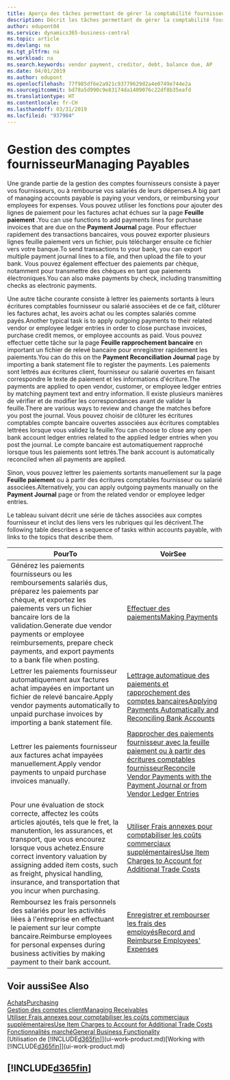 ```yaml
---
title: Aperçu des tâches permettant de gérer la comptabilité fournisseur| Microsoft Docs
description: Décrit les tâches permettant de gérer la comptabilité fournisseur, par exemple, le paiement des créditeurs ou le lettrage de paiements sortants dans la comptabilité pour clôturer des factures ou des avoirs.
author: edupont04
ms.service: dynamics365-business-central
ms.topic: article
ms.devlang: na
ms.tgt_pltfrm: na
ms.workload: na
ms.search.keywords: vendor payment, creditor, debt, balance due, AP
ms.date: 04/01/2019
ms.author: edupont
ms.openlocfilehash: 77f985df6e2a921c93779629d2a4e0749e744e2a
ms.sourcegitcommit: bd78a5d990c9e83174da1409076c22df8b35eafd
ms.translationtype: HT
ms.contentlocale: fr-CH
ms.lasthandoff: 03/31/2019
ms.locfileid: "937984"
---
```

# <a name="managing-payables"></a><span data-ttu-id="1b43e-103">Gestion des comptes fournisseur</span><span class="sxs-lookup"><span data-stu-id="1b43e-103">Managing Payables</span></span>

<span data-ttu-id="1b43e-104">Une grande partie de la gestion des comptes fournisseurs consiste à payer vos fournisseurs, ou à rembourse vos salariés de leurs dépenses.</span><span class="sxs-lookup"><span data-stu-id="1b43e-104">A big part of managing accounts payable is paying your vendors, or reimbursing your employees for expenses.</span></span> <span data-ttu-id="1b43e-105">Vous pouvez utiliser les fonctions pour ajouter des lignes de paiement pour les factures achat échues sur la page **Feuille paiement** .</span><span class="sxs-lookup"><span data-stu-id="1b43e-105">You can use functions to add payments lines for purchase invoices that are due on the **Payment Journal** page.</span></span> <span data-ttu-id="1b43e-106">Pour effectuer rapidement des transactions bancaires, vous pouvez exporter plusieurs lignes feuille paiement vers un fichier, puis télécharger ensuite ce fichier vers votre banque.</span><span class="sxs-lookup"><span data-stu-id="1b43e-106">To send transactions to your bank, you can export multiple payment journal lines to a file, and then upload the file to your bank.</span></span> <span data-ttu-id="1b43e-107">Vous pouvez également effectuer des paiements par chèque, notamment pour transmettre des chèques en tant que paiements électroniques.</span><span class="sxs-lookup"><span data-stu-id="1b43e-107">You can also make payments by check, including transmitting checks as electronic payments.</span></span>

<span data-ttu-id="1b43e-108">Une autre tâche courante consiste à lettrer les paiements sortants à leurs écritures comptables fournisseur ou salarié associées et de ce fait, clôturer les factures achat, les avoirs achat ou les comptes salariés comme payés.</span><span class="sxs-lookup"><span data-stu-id="1b43e-108">Another typical task is to apply outgoing payments to their related vendor or employee ledger entries in order to close purchase invoices, purchase credit memos, or employee accounts as paid.</span></span> <span data-ttu-id="1b43e-109">Vous pouvez effectuer cette tâche sur la page **Feuille rapprochement bancaire** en important un fichier de relevé bancaire pour enregistrer rapidement les paiements.</span><span class="sxs-lookup"><span data-stu-id="1b43e-109">You can do this on the **Payment Reconciliation Journal** page by importing a bank statement file to register the payments.</span></span> <span data-ttu-id="1b43e-110">Les paiements sont lettrés aux écritures client, fournisseur ou salarié ouvertes en faisant correspondre le texte de paiement et les informations d'écriture.</span><span class="sxs-lookup"><span data-stu-id="1b43e-110">The payments are applied to open vendor, customer, or employee ledger entries by matching payment text and entry information.</span></span> <span data-ttu-id="1b43e-111">Il existe plusieurs manières de vérifier et de modifier les correspondances avant de valider la feuille.</span><span class="sxs-lookup"><span data-stu-id="1b43e-111">There are various ways to review and change the matches before you post the journal.</span></span> <span data-ttu-id="1b43e-112">Vous pouvez choisir de clôturer les écritures comptables compte bancaire ouvertes associées aux écritures comptables lettrées lorsque vous validez la feuille.</span><span class="sxs-lookup"><span data-stu-id="1b43e-112">You can choose to close any open bank account ledger entries related to the applied ledger entries when you post the journal.</span></span> <span data-ttu-id="1b43e-113">Le compte bancaire est automatiquement rapproché lorsque tous les paiements sont lettrés.</span><span class="sxs-lookup"><span data-stu-id="1b43e-113">The bank account is automatically reconciled when all payments are applied.</span></span>

<span data-ttu-id="1b43e-114">Sinon, vous pouvez lettrer les paiements sortants manuellement sur la page **Feuille paiement** ou à partir des écritures comptables fournisseur ou salarié associées.</span><span class="sxs-lookup"><span data-stu-id="1b43e-114">Alternatively, you can apply outgoing payments manually on the **Payment Journal** page or from the related vendor or employee ledger entries.</span></span>

<span data-ttu-id="1b43e-115">Le tableau suivant décrit une série de tâches associées aux comptes fournisseur et inclut des liens vers les rubriques qui les décrivent.</span><span class="sxs-lookup"><span data-stu-id="1b43e-115">The following table describes a sequence of tasks within accounts payable, with links to the topics that describe them.</span></span>

| <span data-ttu-id="1b43e-116">Pour</span><span class="sxs-lookup"><span data-stu-id="1b43e-116">To</span></span> | <span data-ttu-id="1b43e-117">Voir</span><span class="sxs-lookup"><span data-stu-id="1b43e-117">See</span></span> |
| --- | --- |
| <span data-ttu-id="1b43e-118">Générez les paiements fournisseurs ou les remboursements salariés dus, préparez les paiements par chèque, et exportez les paiements vers un fichier bancaire lors de la validation.</span><span class="sxs-lookup"><span data-stu-id="1b43e-118">Generate due vendor payments or employee reimbursements, prepare check payments, and export payments to a bank file when posting.</span></span> |[<span data-ttu-id="1b43e-119">Effectuer des paiements</span><span class="sxs-lookup"><span data-stu-id="1b43e-119">Making Payments</span></span>](payables-make-payments.md) |
| <span data-ttu-id="1b43e-120">Lettrer les paiements fournisseur automatiquement aux factures achat impayées en important un fichier de relevé bancaire.</span><span class="sxs-lookup"><span data-stu-id="1b43e-120">Apply vendor payments automatically to unpaid purchase invoices by importing a bank statement file.</span></span> |[<span data-ttu-id="1b43e-121">Lettrage automatique des paiements et rapprochement des comptes bancaires</span><span class="sxs-lookup"><span data-stu-id="1b43e-121">Applying Payments Automatically and Reconciling Bank Accounts</span></span>](receivables-apply-payments-auto-reconcile-bank-accounts.md) |
| <span data-ttu-id="1b43e-122">Lettrer les paiements fournisseur aux factures achat impayées manuellement.</span><span class="sxs-lookup"><span data-stu-id="1b43e-122">Apply vendor payments to unpaid purchase invoices manually.</span></span> |[<span data-ttu-id="1b43e-123">Rapprocher des paiements fournisseur avec la feuille paiement ou à partir des écritures comptables fournisseur</span><span class="sxs-lookup"><span data-stu-id="1b43e-123">Reconcile Vendor Payments with the Payment Journal or from Vendor Ledger Entries</span></span>](payables-how-apply-purchase-transactions-manually.md) |
|<span data-ttu-id="1b43e-124">Pour une évaluation de stock correcte, affectez les coûts articles ajoutés, tels que le fret, la manutention, les assurances, et transport, que vous encourez lorsque vous achetez.</span><span class="sxs-lookup"><span data-stu-id="1b43e-124">Ensure correct inventory valuation by assigning added item costs, such as freight, physical handling, insurance, and transportation that you incur when purchasing.</span></span>|[<span data-ttu-id="1b43e-125">Utiliser Frais annexes pour comptabiliser les coûts commerciaux supplémentaires</span><span class="sxs-lookup"><span data-stu-id="1b43e-125">Use Item Charges to Account for Additional Trade Costs</span></span>](payables-how-assign-item-charges.md)|
|<span data-ttu-id="1b43e-126">Remboursez les frais personnels des salariés pour les activités liées à l'entreprise en effectuant le paiement sur leur compte bancaire.</span><span class="sxs-lookup"><span data-stu-id="1b43e-126">Reimburse employees for personal expenses during business activities by making payment to their bank account.</span></span>|[<span data-ttu-id="1b43e-127">Enregistrer et rembourser les frais des employés</span><span class="sxs-lookup"><span data-stu-id="1b43e-127">Record and Reimburse Employees' Expenses</span></span>](finance-how-record-reimburse-employee-expenses.md)|

## <a name="see-also"></a><span data-ttu-id="1b43e-128">Voir aussi</span><span class="sxs-lookup"><span data-stu-id="1b43e-128">See Also</span></span>
[<span data-ttu-id="1b43e-129">Achats</span><span class="sxs-lookup"><span data-stu-id="1b43e-129">Purchasing</span></span>](purchasing-manage-purchasing.md)  
[<span data-ttu-id="1b43e-130">Gestion des comptes client</span><span class="sxs-lookup"><span data-stu-id="1b43e-130">Managing Receivables</span></span>](receivables-manage-receivables.md)  
[<span data-ttu-id="1b43e-131">Utiliser Frais annexes pour comptabiliser les coûts commerciaux supplémentaires</span><span class="sxs-lookup"><span data-stu-id="1b43e-131">Use Item Charges to Account for Additional Trade Costs</span></span>](payables-how-assign-item-charges.md)  
[<span data-ttu-id="1b43e-132">Fonctionnalités marché</span><span class="sxs-lookup"><span data-stu-id="1b43e-132">General Business Functionality</span></span>](ui-across-business-areas.md)  
<span data-ttu-id="1b43e-133">[Utilisation de [!INCLUDE[d365fin](includes/d365fin_md.md)]](ui-work-product.md)</span><span class="sxs-lookup"><span data-stu-id="1b43e-133">[Working with [!INCLUDE[d365fin](includes/d365fin_md.md)]](ui-work-product.md)</span></span>

## [!INCLUDE[d365fin](includes/free_trial_md.md)]  
